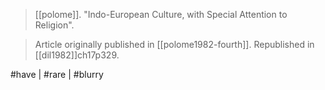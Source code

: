 > [[polome]]. "Indo-European Culture, with Special Attention to Religion". 

> Article originally published in [[polome1982-fourth]]. Republished in [[dil1982]]ch17p329.

#have | #rare | #blurry
